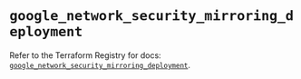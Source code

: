 # `google_network_security_mirroring_deployment`

Refer to the Terraform Registry for docs: [`google_network_security_mirroring_deployment`](https://registry.terraform.io/providers/hashicorp/google-beta/6.36.1/docs/resources/google_network_security_mirroring_deployment).
